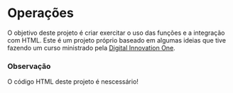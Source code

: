 # Operações
O objetivo deste projeto é criar exercitar o uso das funções e a integração com HTML. 
Este é um projeto próprio baseado em algumas ideias que tive fazendo um curso ministrado pela [Digital Innovation One](https://www.dio.me/).

### Observação
O código HTML deste projeto é nescessário! 